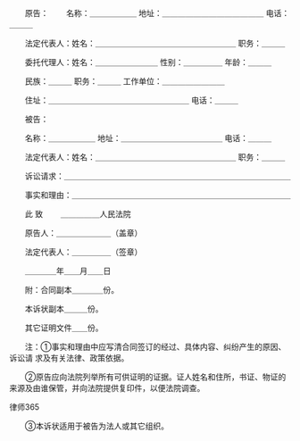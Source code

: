
 　　原告：
 　　名称：＿＿＿＿＿＿ 地址：＿＿＿＿＿＿＿＿＿＿＿＿＿ 电话：＿＿＿
 
 　　法定代表人：姓名：＿＿＿＿＿＿＿＿＿＿＿＿＿＿＿＿＿＿ 职务：＿＿＿
 
 　　委托代理人：姓名：＿＿＿＿＿＿＿＿ 性别：＿＿＿＿＿ 年龄：＿＿＿
 
 　　民族：＿＿＿ 职务：＿＿＿ 工作单位：＿＿＿＿＿＿＿＿
 
 　　住址：＿＿＿＿＿＿＿＿＿＿＿＿＿＿＿＿＿＿ 电话：＿＿＿
 
 　　被告：
 
 　　名称：＿＿＿＿＿＿ 地址：＿＿＿＿＿＿＿＿＿＿＿＿＿ 电话：＿＿＿
 
 　　法定代表人：姓名：＿＿＿＿＿＿＿＿＿＿＿＿＿＿＿＿＿＿ 职务：＿＿＿
 
 　　诉讼请求：＿＿＿＿＿＿＿＿＿＿＿＿＿＿＿＿＿＿＿＿＿＿＿＿＿＿＿＿＿
 
 　　事实和理由：＿＿＿＿＿＿＿＿＿＿＿＿＿＿＿＿＿＿＿＿＿＿＿＿＿＿＿＿
 
 　　此 致
 　　＿＿＿＿＿人民法院
 
 　　原告人：＿＿＿＿＿＿＿（盖章）
 
 　　法定代表人：＿＿＿＿＿（签章）
 
 　　＿＿＿＿年＿＿月＿＿日
 
 　　附：合同副本＿＿＿＿份。
 
 　　本诉状副本＿＿＿份。
 
 　　其它证明文件＿＿份。
 
 　　注：①事实和理由中应写清合同签订的经过、具体内容、纠纷产生的原因、诉讼请
 求及有关法律、政策依据。
 
 　　②原告应向法院列举所有可供证明的证据。证人姓名和住所，书证、物证的来源及由谁保管，并向法院提供复印件，以便法院调查。
 




 
律师365






 　　③本诉状适用于被告为法人或其它组织。 


 

 
 
 
 
 
  


  
 

  


  


  
 
 
 
 


